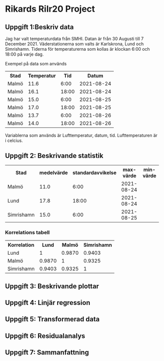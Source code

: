 # Rikards Rilr20 Project 

## Uppgift 1:Beskriv data
<!-- Introducera den data som valts och beskriv vad den visar och varifrån den kommer. Cirka 250 ord
(halv A 4 ). Var tydliga med vad de olika variablerna beskriver och i vilken enhet de är i. Det kan vara
en god idé att ha en mindre tabell med ett urval från datan för att lättare beskriva mätvärdena.

Det ska också finnas en visuell representation av hur datamängden ser ut, samt tillhörande figurtext
med förklaringar till vad som visas och om det finns några konstigheter (till exempel outliers i datan).
Visualiseringen görs med lämplig plot, t.ex. stapeldiagram, linjediagram, scatterplot, cirkeldiagram
etc. **Obs! Glöm inte att ange enheter på axlarna!** -->
Jag har valt temperaturdata från SMHI. Datan är från 30 Augusti till 7 December 2021. Väderstationerna som valts är Karlskrona, Lund och Simrishamn. Tiderna för temperaturerna som kollas är klockan 6:00 och 18:00 på varje dag. 

Exempel på data som används
<table>
<tr>
    <th>Stad</th>
    <th>Temperatur</th>
    <th>Tid</th>
    <th>Datum</th>
</tr>
<tr>
    <td>Malmö</td>
    <td>11.6</td>
    <td>6:00</td>
    <td>2021-08-24</td>
</tr>
<tr>
    <td>Malmö</td>
    <td>16.1</td>
    <td>18:00</td>
    <td>2021-08-24</td>
</tr>
<tr>
    <td>Malmö</td>
    <td>15.0</td>
    <td>6:00</td>
    <td>2021-08-25</td>
</tr>
<tr>
    <td>Malmö</td>
    <td>17.0</td>
    <td>18:00</td>
    <td>2021-08-25</td>
</tr>
<tr>
    <td>Malmö</td>
    <td>13.7</td>
    <td>6:00</td>
    <td>2021-08-26</td>
</tr>
<tr>
    <td>Malmö</td>
    <td>14.0</td>
    <td>18:00</td>
    <td>2021-08-26</td>
</tr>
</table>
Variablerna som används är Lufttemperatur, datum, tid. Lufttemperaturen är i celcius.

## Uppgift 2: Beskrivande statistik
<!-- Gör en tabell innehållande beskrivande statistik av din data. Denna ska innehålla medelvärde,
standardavvikelse, max- och min-värde samt korrelationen mellan variablerna. Korrelationen kan
också med fördel visualiseras i form av en heatmap (i python Seaborn.heatmap(korrelation)).


Till dessa tabeller ska också en kortare text om vad dessa värden säger om er data och om det går att
dra några slutsatser utifrån den. -->
<table>
<tr>
    <th>Stad</th>
    <th>medelvärde</th>
    <th>standardavvikelse</th>
    <th>max-värde</th>
    <th>min-värde</th>
</tr>
<tr>
    <td>Malmö</td>
    <td>11.0</td>
    <td>6:00</td>
    <td>2021-08-24</td>
</tr>
<tr>
    <td>Lund</td>
    <td>17.8</td>
    <td>18:00</td>
    <td>2021-08-24</td>
</tr>
<tr>
    <td>Simrishamn</td>
    <td>15.0</td>
    <td>6:00</td>
    <td>2021-08-25</td>
</tr>
</table>

### Korrelations tabell

<table>
<tr>
    <th>Korrelation</th>
    <th>Lund</th>
    <th>Malmö</th>
    <th>Simrishamn</th>
</tr>
<tr>
    <td>Lund</td>
    <td>1</td>
    <td>0.9870</td>
    <td>0.9403</td>
</tr>
<tr>
    <td>Malmö</td>
    <td>0.9870</td>
    <td>1</td>
    <td>0.9325</td>
</tr>
<tr>
    <td>Simrishamn</td>
    <td>0.9403</td>
    <td>0.9325</td>
    <td>1</td>
</tr>
</table>

## Uppgift 3: Beskrivande plottar
<!-- Gör minst en graf till för att visuellt analysera er data. Det kan till exempel vara ett histogram som
jämförs mot normalfördelningen eller ett lådagram för att vissa hur spridningen av data ser ut. -->
## Uppgift 4: Linjär regression
<!-- 
Utför en linjärregression av minst en av variablerna och ett tillhörande 95% konfidensintervall.
Rapportera variablerna 𝑎 och 𝑏 i sambandet 𝑦=𝑎+𝑏∙𝑥 samt punktskattningens
konfidensintervall av dessa. Visualisera detta i en graf med den linjära modellen, konfidensintervallet
och originaldata i samma figur. -->
## Uppgift 5: Transformerad data
<!-- Ibland passar inte den data man har till en linjär modell. Då kan det ibland gå att lösa genom att
transformera data med exempelvis med en logaritmisk funktion. Prova minst en transformation av
din data och skapa en ny regressionsanalys. Plotta sedan den nya modellen tillsammans med
originaldata och jämför med den tidigare modellen. **Obs! Glöm inte att transformera tillbaka
modellen och er data innan ni plottar dessa. Annars kan ni inte göra en tydlig jämförelse mellan de
två modellerna.** -->
## Uppgift 6: Residualanalys
<!-- 
Beräkna residualerna, 𝑒= 𝑦−𝑦̂, för de två modellerna och plotta dessa. Hur ser de ut? Plotta
residualerna mot normalfördelningen (i Python t.ex. genom Seaborn.distplot eller
scipy.stats.probplot). Kommentera dessa plottar utseende och beskriv vilka slutsatser vi kan dra
utifrån dessa. Finns det några beroenden? Hur väl följer residualerna en normalfördelning? -->
## Uppgift 7: Sammanfattning
<!-- 
Skriv en sammanfattning av din analys och vilka slutsatser du kommit fram till, max halv A4. -->
